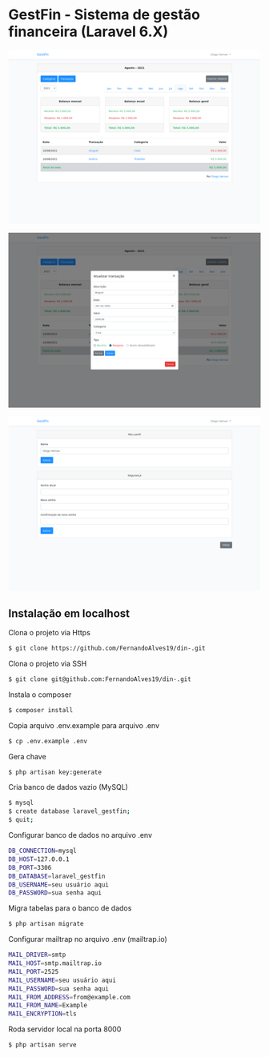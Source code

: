 # GestFin - Sistema de gestão financeira (Laravel 6.X)

![alt test](screenshots/1.png)

![alt test](screenshots/2.png)

![alt test](screenshots/3.png)


## Instalação em localhost

Clona o projeto via Https
```bash
$ git clone https://github.com/FernandoAlves19/din-.git
```

Clona o projeto via SSH
```bash
$ git clone git@github.com:FernandoAlves19/din-.git
```

Instala o composer
```bash
$ composer install
```

Copia arquivo .env.example para arquivo .env
```bash
$ cp .env.example .env
```

Gera chave
```bash
$ php artisan key:generate
```

Cria banco de dados vazio (MySQL)
```bash
$ mysql
$ create database laravel_gestfin;
$ quit;
```

Configurar banco de dados no arquivo .env
```bash
DB_CONNECTION=mysql
DB_HOST=127.0.0.1
DB_PORT=3306
DB_DATABASE=laravel_gestfin
DB_USERNAME=seu usuário aqui
DB_PASSWORD=sua senha aqui
```

Migra tabelas para o banco de dados
```bash
$ php artisan migrate
```

Configurar mailtrap no arquivo .env (mailtrap.io)
```bash
MAIL_DRIVER=smtp
MAIL_HOST=smtp.mailtrap.io
MAIL_PORT=2525
MAIL_USERNAME=seu usuário aqui
MAIL_PASSWORD=sua senha aqui
MAIL_FROM_ADDRESS=from@example.com
MAIL_FROM_NAME=Example
MAIL_ENCRYPTION=tls
```

Roda servidor local na porta 8000
```bash
$ php artisan serve
```

